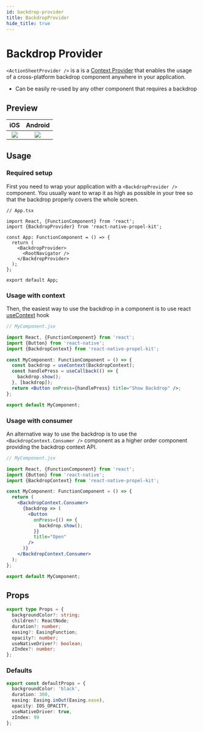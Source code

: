 ```yaml
---
id: backdrop-provider
title: BackdropProvider
hide_title: true
---
```


# Backdrop Provider

`<ActionSheetProvider />` is a is a <a href="https://reactjs.org/docs/context.html#contextprovider" target="_blank">Context Provider</a> that enables the usage of a cross-platform backdrop component anywhere in your application.

- Can be easily re-used by any other component that requires a backdrop

## Preview

|                 iOS                  |               Android                |
| :----------------------------------: | :----------------------------------: |
| ![](https://i.imgur.com/DMgwbDP.gif) | ![](https://i.imgur.com/kYhoTsr.gif) |

## Usage

### Required setup

First you need to wrap your application with a `<BackdropProvider />` component. You usually want to wrap it as high as possible in your tree so that the backdrop properly covers the whole screen.

```tsx
// App.tsx

import React, {FunctionComponent} from 'react';
import {BackdropProvider} from 'react-native-propel-kit';

const App: FunctionComponent = () => {
  return (
    <BackdropProvider>
      <RootNavigator />
    </BackdropProvider>
  );
};

export default App;
```

### Usage with context

Then, the easiest way to use the backdrop in a component is to use react [useContext](https://reactjs.org/docs/hooks-reference.html#usecontext) hook

```jsx
// MyComponent.jsx

import React, {FunctionComponent} from 'react';
import {Button} from 'react-native';
import {BackdropContext} from 'react-native-propel-kit';

const MyComponent: FunctionComponent = () => {
  const backdrop = useContext(BackdropContext);
  const handlePress = useCallback(() => {
    backdrop.show();
  }, [backdrop]);
  return <Button onPress={handlePress} title="Show Backdrop" />;
};

export default MyComponent;
```

### Usage with consumer

An alternative way to use the backdrop is to use the `<BackdropContext.Consumer />` component as a higher order component providing the backdrop context API.

```jsx
// MyComponent.jsx

import React, {FunctionComponent} from 'react';
import {Button} from 'react-native';
import {BackdropContext} from 'react-native-propel-kit';

const MyComponent: FunctionComponent = () => {
  return (
    <BackdropContext.Consumer>
      {backdrop => (
        <Button
          onPress={() => {
            backdrop.show();
          }}
          title="Open"
        />
      )}
    </BackdropContext.Consumer>
  );
};

export default MyComponent;
```

## Props

```ts
export type Props = {
  backgroundColor?: string;
  children?: ReactNode;
  duration?: number;
  easing?: EasingFunction;
  opacity?: number;
  useNativeDriver?: boolean;
  zIndex?: number;
};
```

### Defaults

```ts
export const defaultProps = {
  backgroundColor: 'black',
  duration: 300,
  easing: Easing.inOut(Easing.ease),
  opacity: IOS_OPACITY,
  useNativeDriver: true,
  zIndex: 99
};
```
